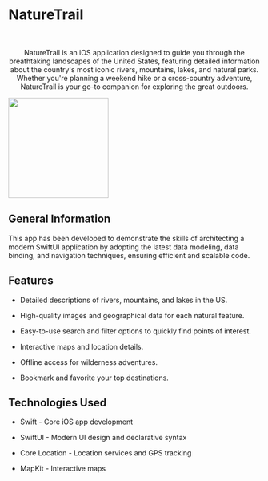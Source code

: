 # NatureTrail

<br />

  <p align="center">
    NatureTrail is an iOS application designed to guide you through the breathtaking landscapes of the United States, featuring detailed information about the country's most iconic rivers, mountains, lakes, and natural parks. Whether you're planning a weekend hike or a cross-country adventure, NatureTrail is your go-to companion for exploring the great outdoors.
  </p>

<p align="row">
<img src= "images/animation.gif" width="200" >
</p>

## General Information

This app has been developed to demonstrate the skills of architecting a modern SwiftUI application by adopting the latest data modeling, data binding, and navigation techniques, ensuring efficient and scalable code. 


## Features

- Detailed descriptions of rivers, mountains, and lakes in the US.

- High-quality images and geographical data for each natural feature.

- Easy-to-use search and filter options to quickly find points of interest.

- Interactive maps and location details.

- Offline access for wilderness adventures.

- Bookmark and favorite your top destinations.


## Technologies Used

- Swift - Core iOS app development

- SwiftUI - Modern UI design and declarative syntax

- Core Location - Location services and GPS tracking

- MapKit - Interactive maps

